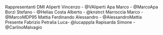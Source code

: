 Rappresentanti DMI
Aliperti Vincenzo - @VAliperti
Apa Marco - @MarcoApa
Borzì Stefano - @Helias
Costa Alberto - @knstrct
Marroccia Marco - @MarcoMDP95
Mattia Ferdinando Alessandro - @AlessandroMattia
Presente Fabrizio
Petralia Luca- @lucapppla
Rapisarda Simone - @CarlinoMalvagio
